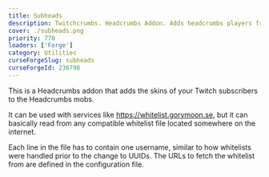 ```yaml
---
title: Subheads
description: Twitchcrumbs. Headcrumbs Addon. Adds headcrumbs players from remote sources such as Twitch subscriber whitelists.
cover: ./subheads.png
priority: 770
loaders: ['Forge']
category: Utilities
curseForgeSlug: subheads
curseForgeId: 236798
---
```


This is a Headcrumbs addon that adds the skins of your Twitch subscribers to the Headcrumbs mobs.

It can be used with services like https://whitelist.gorymoon.se, but it can basically read from any compatible whitelist file located somewhere on the internet.

Each line in the file has to contain one username, similar to how whitelists were handled prior to the change to UUIDs.
The URLs to fetch the whitelist from are defined in the configuration file.